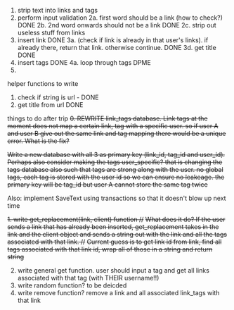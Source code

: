 1. strip text into links and tags
2. perform input validation 
2a. first word should be a link (how to check?) DONE
2b. 2nd word onwards should not be a link  DONE
2c. strip out useless stuff from links 
3. insert link DONE
3a. (check if link is already in that user's links). if already there, return that link. otherwise continue. DONE
3d. get title DONE
4. insert tags DONE
4a. loop through tags DPME
5. 
helper functions to write
1. check if string is url - DONE
3. get title from url DONE

things to do after trip
~~0. REWRITE link_tags database. Link tags at the moment does not map a certain link, tag with a specific user. so if user A and user B give out the same link and tag mapping there would be a unique error. What is the fix?~~ 

~~Write a new database with all 3 as primary key (link_id, tag_id and user_id). Perhaps also consider making the tags user_specific? that is changing the tags database also such that tags are strong along with the user. no global tags, each tag is stored with the user id so we can ensure no leakeage. the primary key will be tag_id but user A cannot store the same tag twice~~

Also: implement SaveText using transactions so that it doesn't blow up next time

~~1. write get_replacement(link, client) function //~~
~~What does it do? If the user sends a link that has already been inserted, get_replacement takes in the link and the client object  and sends a string out with the link and all the tags associated with that link. //~~
~~Current guess is to get link id from link, find all tags associated with that link id, wrap all of those in a string and return string~~

2. write general get function. user should input a tag and get all links associated with that tag (with THEIR username!!)
3. write random function? to be deicded
4. write remove function? remove a link and all associated link_tags with that link 
